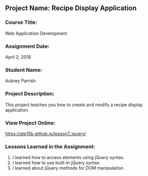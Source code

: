 ## Project Name:  Recipe Display Application

### Course Title:
Web Application Development

### Assignment Date:  
April 2, 2018

### Student Name:  
Aubrey Parrish 

### Project Description:
This project teaches you how to create and modify a recipe display application.

### View Project Online:
https://atp15b.github.io/lesson7_jquery/

### Lessons Learned in the Assignment:
1. I learned how to access elements using jQuery syntax.
2. I learned how to use built-in jQuery syntax. 
3. I learned about jQuery methods for DOM manipulation. 

